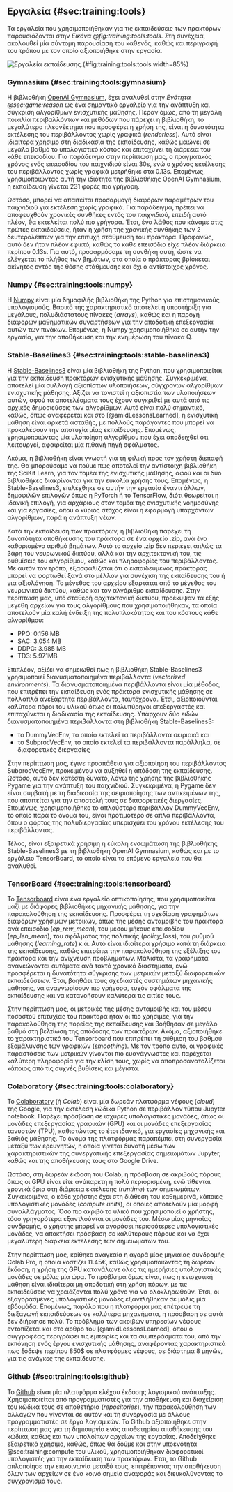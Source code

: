 ## Εργαλεία {#sec:training:tools}

Τα εργαλεία που χρησιμοποιήθηκαν για τις εκπαιδεύσεις των πρακτόρων παρουσιάζονται στην *Εικόνα @fig:training:tools:tools*. Στη συνέχεια, ακολουθεί μία σύντομη παρουσίαση του καθενός, καθώς και περιγραφή του τρόπου με τον οποίο αξιοποιήθηκε στην εργασία.

![Εργαλεία εκπαίδευσης.](5-training/figures/tools.png){#fig:training:tools:tools width=85%}

### Gymnasium {#sec:training:tools:gymnasium}

Η βιβλιοθήκη [OpenAI Gymnasium](https://gymnasium.farama.org/), έχει αναλυθεί στην *Ενότητα @sec:game:reason* ως ένα σημαντικό εργαλείο για την ανάπτυξη και σύγκριση αλγορίθμων ενισχυτικής μάθησης. Πέραν όμως, από τη μεγάλη ποικιλία περιβαλλόντων και μεθόδων που πάρεχει η βιβλιοθήκη, το μεγαλύτερο πλεονέκτημα που προσφέρει η χρήση της, είναι η δυνατότητα εκτέλεσης του περιβάλλοντος χωρίς γραφικά (*renderless*). Αυτό είναι ιδιαίτερα χρήσιμο στη διαδικασία της εκπαίδευσης, καθώς μειώνει σε μεγάλο βαθμό το υπολογιστικό κόστος και επιταχύνει τη διάρκεια του κάθε επεισοδίου. Για παράδειγμα στην περίπτωση μας, ο πραγματικός χρόνος ενός επεισοδίου του παιχνιδιού είναι 30s, ενώ ο χρόνος εκτέλεσης του περιβάλλοντος χωρίς γραφικά μετρήθηκε στα 0.13s. Επομένως, χρησιμοποιώντας αυτή την ιδιότητα της βιβλιοθήκης OpenAI Gymnasium, η εκπαίδευση γίνεται 231 φορές πιο γρήγορη.

Ωστόσο, μπορεί να απαιτείται προσαρμογή διαφόρων παραμέτρων του παιχνιδιού για εκτέλεση χωρίς γραφικά. Για παράδειγμα, πρέπει να αποφευχθούν χρονικές συνθήκες εντός του παιχνιδιού, επειδή αυτό πλέον, θα εκτελείται πολύ πιο γρήγορα. Έτσι, ένα λάθος που κάναμε στις πρώτες εκπαιδεύσεις, ήταν η χρήση της χρονικής συνθήκης των 2 δευτερολέπτων για την επιτυχή στάθμευση του πράκτορα. Προφανώς, αυτό δεν ήταν πλέον εφικτό, καθώς το κάθε επεισόδιο είχε πλέον διάρκεια περίπου 0.13s. Για αυτό, προσαρμόσαμε τη συνθήκη αυτή, ώστε να ελέγχεται το πλήθος των βημάτων, στα οποία ο πράκτορας βρίσκεται ακίνητος εντός της θέσης στάθμευσης και όχι ο αντίστοιχος χρόνος. 

### Numpy {#sec:training:tools:numpy}

Η [Numpy](https://numpy.org/) είναι μία δημοφιλής βιβλιοθήκη της Python για επιστημονικούς υπολογισμούς. Βασικό της χαρακτηριστικό αποτελεί η υποστήριξη για μεγάλους, πολυδιάστατους πίνακες (*arrays*), καθώς και η παροχή διαφορών μαθηματικών συναρτήσεων για την αποδοτική επεξεργασία αυτών των πινάκων. Επομένως, η Numpy χρησιμοποιήθηκε σε αυτήν την εργασία, για την αποθήκευση και την ενημέρωση του πίνακα Q.

### Stable-Baselines3 {#sec:training:tools:stable-baselines3}

Η [Stable-Baselines3](https://stable-baselines3.readthedocs.io/en/master/) είναι μία βιβλιοθήκη της Python, που χρησιμοποιείται για την εκπαίδευση πρακτόρων ενισχυτικής μάθησης. Συγκεκριμένα, αποτελεί μία συλλογή αξιοπίστων υλοποιήσεων, σύγχρονων αλγορίθμων ενισχυτικής μάθησης. Αξίζει να τονιστεί η αξιοπιστία των υλοποιήσεων αυτών, αφού τα αποτελέσματα τους έχουν συγκριθεί με αυτά από τις αρχικές δημοσιεύσεις των αλγορίθμων. Αυτό είναι πολύ σημαντικό, καθώς, όπως αναφέρεται και στο [@amidLessonsLearned], η ενισχυτική μάθηση είναι αρκετά ασταθής, με πολλούς παράγοντες που μπορεί να προκαλέσουν την αποτυχία μίας εκπαίδευσης. Επομένως, χρησιμοποιώντας μία υλοποίηση αλγορίθμου που έχει αποδειχθεί ότι λειτουργεί, αφαιρείται μία πιθανή πηγή σφάλματος.

Ακόμα, η βιβλιοθήκη είναι γνωστή για τη φιλική προς τον χρήστη διεπαφή της. Θα μπορούσαμε να πούμε πως αποτελεί την αντίστοιχη βιβλιοθήκη της SciKit Learn, για τον τομέα της ενισχυτικής μάθησης, αφού και οι δύο βιβλιοθήκες διακρίνονται για την ευκολία χρήσης τους. Επομένως, η Stable-Baselines3, επιλέχθηκε σε αυτήν την εργασία έναντι άλλων, δημοφιλών επιλογών όπως η PyTorch ή το TensorFlow, διότι θεωρείται η ιδανική επιλογή, για αρχάριους στον τομέα της ενισχυτικής νοημοσύνης και για εργασίες, όπου ο κύριος στόχος είναι η εφαρμογή υπαρχόντων αλγορίθμων, παρά η ανάπτυξη νέων.

Κατά την εκπαίδευση των πρακτόρων, η βιβλιοθήκη παρέχει τη δυνατότητα αποθήκευσης του πράκτορα σε ένα αρχείο .zip, ανά ένα καθορισμένο αριθμό βημάτων. Αυτό το αρχείο .zip δεν περιέχει απλώς τα βάρη του νευρωνικού δικτύου, αλλά και την αρχιτεκτονική του, τις ρυθμίσεις του αλγορίθμου, καθώς και πληροφορίες του περιβάλλοντος. Με αυτόν τον τρόπο, εξασφαλίζεται ότι ο εκπαιδευμένος πράκτορας μπορεί να φορτωθεί ξανά στο μέλλον για συνέχιση της εκπαίδευσης του ή για αξιολόγηση. Το μέγεθος του αρχείου εξαρτάται από το μέγεθος του νευρωνικού δικτύου, καθώς και τον αλγόριθμο εκπαίδευσης. Στην περίπτωση μας, υπό σταθερή αρχιτεκτονική δικτύου, προέκυψαν τα εξής μεγέθη αρχείων για τους αλγορίθμους που χρησιμοποιήθηκαν, τα οποία αποτελούν μία καλή ένδειξη της πολυπλοκότητας και του κόστους κάθε αλγορίθμου:

- PPO: 0.156 MB
- SAC: 3.054 MB
- DDPG: 3.985 MB
- TD3: 5.971MB

Επιπλέον, αξίζει να σημειωθεί πως η βιβλιοθήκη Stable-Baselines3 χρησιμοποιεί διανυσματοποιημένα περιβάλλοντα (*vectorized environments*). Τα διανυσματοποιημένα περιβάλλοντα είναι μία μέθοδος, που επιτρέπει την εκπαίδευση ενός πράκτορα ενισχυτικής μάθησης σε πολλαπλά ανεξάρτητα περιβάλλοντα, ταυτόχρονα. Έτσι, αξιοποιούνται καλύτερα πόροι του υλικού όπως οι πολυπύρηνοι επεξεργαστές και επιταχύνεται η διαδικασία της εκπαίδευσης. Υπάρχουν δύο ειδών διανυσματοποιημένα περιβάλλοντα στη βιβλιοθήκη Stable-Baselines3:

- το DummyVecEnv, το οποίο εκτελεί τα περιβάλλοντα σειριακά και
- το SubprocVecEnv, το οποίο εκτελεί τα περιβάλλοντα παράλληλα, σε διαφορετικές διεργασίες

Στην περίπτωση μας, έγινε προσπάθεια για αξιοποίηση του περιβάλλοντος SubprocVecEnv, προκειμένου να αυξηθεί η απόδοση της εκπαίδευσης. Ωστόσο, αυτό δεν κατέστη δυνατό, λόγω της χρήσης της βιβλιοθήκης Pygame για την ανάπτυξη του παιχνιδιού. Συγκεκριμένα, η Pygame δεν είναι συμβατή με τη διαδικασία της σειριοποίησης των αντικειμένων της, που απαιτείται για την αποστολή τους σε διαφορετικές διεργασίες. Επομένως, χρησιμοποιήθηκε το απλούστερο περιβάλλον DummyVecEnv, το οποίο παρά το όνομα του, είναι προτιμότερο σε απλά περιβάλλοντα, όπου ο φόρτος της πολυδιεργασίας υπερισχύει του χρόνου εκτέλεσης του περιβάλλοντος.

Τέλος, είναι εξαιρετικά χρήσιμη η εύκολη ενσωμάτωση της βιβλιοθήκης Stable-Baselines3 με τη βιβλιοθήκη OpenAI Gymnasium, καθώς και με το εργάλειο TensorBoard, το οποίο είναι το επόμενο εργαλείο που θα αναλυθεί.

### TensorBoard {#sec:training:tools:tensorboard}

Το [Tensorboard](https://www.tensorflow.org/tensorboard) είναι ένα εργαλείο οπτικοποίησης, που χρησιμοποιείται μαζί με διάφορες βιβλιοθήκες μηχανικής μάθησης, για την παρακολούθηση της εκπαίδευσης. Προσφέρει τη σχεδίαση γραφημάτων διαφόρων χρήσιμων μετρικών, όπως της μέσης ανταμοιβής του πράκτορα ανά επεισόδιο (*ep_rew_mean*), του μέσου μήκους επεισοδίου (*ep_len_mean*), του σφάλματος της πολιτικής (*policy_loss*), του ρυθμού μάθησης (*learning_rate*) κ.ά. Αυτό είναι ιδιαίτερα χρήσιμο κατά τη διάρκεια της εκπαίδευσης, καθώς επιτρέπει την παρακολούθηση της εξέλιξης του πράκτορα και την ανίχνευση προβλημάτων. Μάλιστα, τα γραφήματα ανανεώνονται αυτόματα ανά τακτά χρονικά διαστήματα, ενώ προσφέρεται η δυνατότητα σύγκρισης των μετρικών μεταξύ διαφορετικών εκπαιδεύσεων. Έτσι, βοηθάει τους σχεδιαστές συστημάτων μηχανικής μάθησης, να αναγνωρίσουν πιο γρήγορα, τυχόν σφάλματα της εκπαίδευσης και να κατανοήσουν καλύτερα τις αιτίες τους. 

Στην περίπτωση μας, οι μετρικές της μέσης ανταμοιβής και του μέσου ποσοστού επιτυχίας του πράκτορα ήταν οι πιο χρήσιμες, για την παρακολούθηση της πορείας της εκπαίδευσης και βοήθησαν σε μεγάλο βαθμό στη βελτίωση της απόδοσης των πρακτόρων. Ακόμα, αξιοποιήθηκε το χαρακτηριστικό του Tensorboard που επιτρέπει τη ρύθμιση του βαθμού εξομάλυνσης των γραφικών (*smoothing*). Με τον τρόπο αυτό, οι γραφικές παραστάσεις των μετρικών γίνονται πιο ευανάγνωστες και παρέχεται καλύτερη πληροφορία για την κλίση τους, χωρίς να αποπροσανατολίζεται κάποιος από τις συχνές βυθίσεις και μέγιστα.

### Colaboratory {#sec:training:tools:colaboratory}

Το [Colaboratory](https://colab.research.google.com/) (ή *Colab*) είναι μία δωρεάν πλατφόρμα νέφους (*cloud*) της Google, για την εκτέλεση κώδικα Python σε περιβάλλον τύπου Jupyter notebook. Παρέχει πρόσβαση σε ισχυρές υπολογιστικές μονάδες, όπως οι μονάδες επεξεργασίας γραφικών (GPU) και οι μονάδες επεξεργασίας τανυστών (TPU), καθιστώντας το έτσι ιδανικό, για εργασίες μηχανικής και βαθιάς μάθησης. Το όνομα της πλατφόρμας παραπέμπει στη συνεργασία μεταξύ των ερευνητών, η οποία γίνεται δυνατή μέσω των χαρακτηριστικών της συνεργατικής επεξεργασίας σημειωμάτων Jupyter, καθώς και της αποθήκευσης τους στο Google Drive. 

Ωστόσο, στη δωρεάν έκδοση του Colab, η πρόσβαση σε ακριβούς πόρους όπως οι GPU είναι είτε ανύπαρκτη ή πολύ περιορισμένη, ενώ τίθενται χρονικά όρια στη διάρκεια εκτέλεσης (*runtime*) των σημειωμάτων. Συγκεκριμένα, ο κάθε χρήστης έχει στη διάθεση του καθημερινά, κάποιες υπολογιστικές μονάδες (*compute units*), οι οποίες αποτελούν μία μορφή συναλλάγματος. Όσο πιο ακριβό το υλικό που χρησιμοποιεί ο χρήστης, τόσο γρηγορότερα εξαντλούνται οι μονάδες του. Μέσω μίας μηνιαίας συνδρομής, ο χρήστης μπορεί να αγοράσει περισσότερες υπολογιστικές μονάδες, να αποκτήσει πρόσβαση σε καλύτερους πόρους και να έχει μεγαλύτερη διάρκεια εκτέλεσης των σημειωμάτων του. 

Στην περίπτωση μας, κρίθηκε αναγκαία η αγορά μίας μηνιαίας συνδρομής Colab Pro, η οποία κοστίζει 11.45€, καθώς χρησιμοποιώντας τη δωρεάν έκδοση, η χρήση της GPU κατανάλωνε όλες τις ημερήσιες υπολογιστικές μονάδες σε μόλις μία ώρα. Το πρόβλημα όμως είναι, πως η ενισχυτική μάθηση είναι ιδιαίτερα μη αποδοτική στη χρήση πόρων, με τις εκπαιδεύσεις να χρειάζονται πολύ χρόνο για να ολοκληρωθούν. Έτσι, οι εξαγορασμένες υπολογιστικές μονάδες εξαντλήθηκαν σε μόλις μία εβδομάδα. Επομένως, παρόλο που η πλατφόρμα μας επέτρεψε τη διεξαγωγή εκπαιδεύσεων σε καλύτερα μηχανήματα, η πρόσβαση σε αυτά δεν διήρκησε πολύ. Το πρόβλημα των ακριβών υπηρεσίων νέφους εντοπίζεται και στο άρθρο του [@amidLessonsLearned], όπου ο συγγραφέας περιγράφει τις εμπειρίες και τα συμπεράσματα του, από την εκπόνηση ενός έργου ενισχυτικής μάθησης, αναφέροντας χαρακτηριστικά πως ξόδεψε περίπου 850$ σε πλατφόρμες νέφους, σε διάστημα 8 μηνών, για τις ανάγκες της εκπαίδευσης.

### Github {#sec:training:tools:github}

Το [Github](https://github.com/) είναι μία πλατφόρμα ελέχου έκδοσης λογισμικού ανάπτυξης. Χρησιμοποιείται από προγραμματιστές για την αποθήκευση και διαχείριση του κώδικα τους σε αποθετήρια (*repositories*), την παρακολούθηση των αλλαγών που γίνονται σε αυτόν και τη συνεργασία με άλλους προγραμματιστές σε έργα λογισμικών. Το Github αξιοποιήθηκε στην περίπτωση μας για τη δημιουργία ενός αποθετηρίου αποθήκευσης του κώδικα, καθώς και των υπολοίπων αρχείων της εργασίας. Αποδείχθηκε εξαιρετικά χρήσιμο, καθώς, όπως θα δούμε και στην υποενότητα @sec:training:compute του υλικού, χρησιμοποιήθηκαν διαφορετικοί υπολογιστές για την εκπαίδευση των πρακτόρων. Έτσι, το Github απλοποίησε την επικοινωνία μεταξύ τους, επιτρέποντας την αποθήκευση όλων των αρχείων σε ένα κοινό σημείο αναφοράς και διευκολύνοντας το συγχρονισμό τους. 
